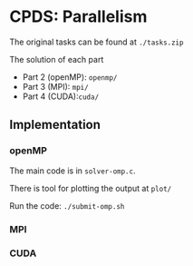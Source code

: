 # CPDS: Parallelism

The original tasks can be found at `./tasks.zip`

The solution of each part 

- Part 2 (openMP): `openmp/`
- Part 3 (MPI): `mpi/`
- Part 4 (CUDA):`cuda/`

## Implementation

### openMP

The main code is in `solver-omp.c`.

There is tool for plotting the output at `plot/`

Run the code: `./submit-omp.sh`

### MPI

### CUDA

